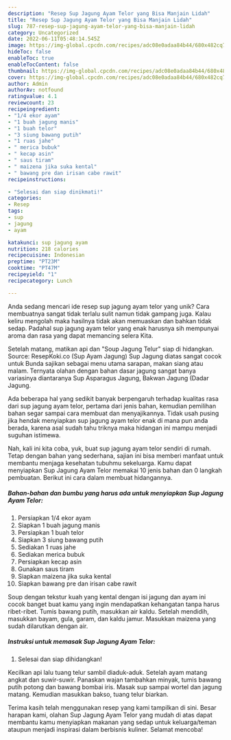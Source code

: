 ```yaml
---
description: "Resep Sup Jagung Ayam Telor yang Bisa Manjain Lidah"
title: "Resep Sup Jagung Ayam Telor yang Bisa Manjain Lidah"
slug: 787-resep-sup-jagung-ayam-telor-yang-bisa-manjain-lidah
category: Uncategorized
date: 2022-06-11T05:48:14.545Z
image: https://img-global.cpcdn.com/recipes/adc08e0adaa84b44/680x482cq70/sup-jagung-ayam-telor-foto-resep-utama.jpg
hideToc: false
enableToc: true
enableTocContent: false
thumbnail: https://img-global.cpcdn.com/recipes/adc08e0adaa84b44/680x482cq70/sup-jagung-ayam-telor-foto-resep-utama.jpg
cover: https://img-global.cpcdn.com/recipes/adc08e0adaa84b44/680x482cq70/sup-jagung-ayam-telor-foto-resep-utama.jpg
author: Admin
authorAv: notfound
ratingvalue: 4.1
reviewcount: 23
recipeingredient:
- "1/4 ekor ayam"
- "1 buah jagung manis"
- "1 buah telor"
- "3 siung bawang putih"
- "1 ruas jahe"
- " merica bubuk"
- " kecap asin"
- " saus tiram"
- " maizena jika suka kental"
- " bawang pre dan irisan cabe rawit"
recipeinstructions:

- "Selesai dan siap dinikmati!"
categories:
- Resep
tags:
- sup
- jagung
- ayam

katakunci: sup jagung ayam 
nutrition: 218 calories
recipecuisine: Indonesian
preptime: "PT23M"
cooktime: "PT47M"
recipeyield: "1"
recipecategory: Lunch

---
```





Anda sedang mencari ide resep sup jagung ayam telor yang unik? Cara membuatnya sangat tidak terlalu sulit namun tidak gampang juga. Kalau keliru mengolah maka hasilnya tidak akan memuaskan dan bahkan tidak sedap. Padahal sup jagung ayam telor yang enak harusnya sih mempunyai aroma dan rasa yang dapat memancing selera Kita.





Setelah matang, matikan api dan &#34;Soup Jagung Telur&#34; siap di hidangkan. Source: ResepKoki.co (Sup Ayam Jagung) Sup Jagung diatas sangat cocok untuk Bunda sajikan sebagai menu utama sarapan, makan siang atau malam. Ternyata olahan dengan bahan dasar jagung sangat banya variasinya diantaranya Sup Asparagus Jagung, Bakwan Jagung (Dadar Jagung.

Ada beberapa hal yang sedikit banyak berpengaruh terhadap kualitas rasa dari sup jagung ayam telor, pertama dari jenis bahan, kemudian pemilihan bahan segar sampai cara membuat dan menyajikannya. Tidak usah pusing jika hendak menyiapkan sup jagung ayam telor enak di mana pun anda berada, karena asal sudah tahu triknya maka hidangan ini mampu menjadi suguhan istimewa.






Nah, kali ini kita coba, yuk, buat sup jagung ayam telor sendiri di rumah. Tetap dengan bahan yang sederhana, sajian ini bisa memberi manfaat untuk membantu menjaga kesehatan tubuhmu sekeluarga. Kamu dapat menyiapkan Sup Jagung Ayam Telor memakai 10 jenis bahan dan 0 langkah pembuatan. Berikut ini cara dalam membuat hidangannya.

<!--inarticleads1-->

##### Bahan-bahan dan bumbu yang harus ada untuk menyiapkan Sup Jagung Ayam Telor:

1. Persiapkan 1/4 ekor ayam
1. Siapkan 1 buah jagung manis
1. Persiapkan 1 buah telor
1. Siapkan 3 siung bawang putih
1. Sediakan 1 ruas jahe
1. Sediakan  merica bubuk
1. Persiapkan  kecap asin
1. Gunakan  saus tiram
1. Siapkan  maizena jika suka kental
1. Siapkan  bawang pre dan irisan cabe rawit


Soup dengan tekstur kuah yang kental dengan isi jagung dan ayam ini cocok banget buat kamu yang ingin mendapatkan kehangatan tanpa harus ribet-ribet. Tumis bawang putih, masukkan air kaldu. Setelah mendidih, masukkan bayam, gula, garam, dan kaldu jamur. Masukkan maizena yang sudah dilarutkan dengan air. 

<!--inarticleads2-->

##### Instruksi untuk memasak Sup Jagung Ayam Telor:


1. Selesai dan siap dihidangkan!

Kecilkan api lalu tuang telur sambil diaduk-aduk. Setelah ayam matang angkat dan suwir-suwir. Panaskan wajan tambahkan minyak, tumis bawang putih potong dan bawang bombai iris. Masak sup sampai wortel dan jagung matang. Kemudian masukkan bakso, tuang telur biarkan. 

Terima kasih telah menggunakan resep yang kami tampilkan di sini. Besar harapan kami, olahan Sup Jagung Ayam Telor yang mudah di atas dapat membantu kamu menyiapkan makanan yang sedap untuk keluarga/teman ataupun menjadi inspirasi dalam berbisnis kuliner. Selamat mencoba!
